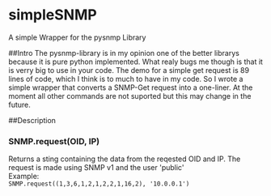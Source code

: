 simpleSNMP
==========

A  simple Wrapper for the pysnmp Library

##Intro
The pysnmp-library is in my opinion one of the better librarys because it is pure python implemented. 
What realy bugs me though is that it is verry big to use in your code. The demo for a simple get request
is 89 lines of code, which I think is to much to have in my code. So I wrote a simple wrapper that converts
a SNMP-Get request into a one-liner. At the moment all other commands are not suported but this may change 
in the future.

##Description
### SNMP.request(OID, IP)
Returns a sting containing the data from the reqested OID and IP. The request is made using SNMP v1 and the user 'public'  
Example:  
`SNMP.request((1,3,6,1,2,1,2,2,1,16,2), '10.0.0.1')`